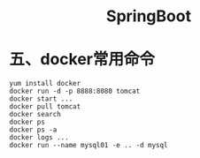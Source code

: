 # <center>SpringBoot</center>

# 五、docker常用命令

```shell
yum install docker
docker run -d -p 8888:8080 tomcat
docker start ...
docker pull tomcat
docker search
docker ps
docker ps -a
docker logs ...
docker run --name mysql01 -e .. -d mysql
```

